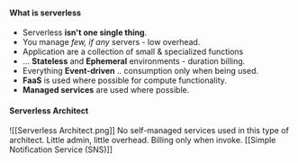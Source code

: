 #### What is serverless
- Serverless **isn't one single thing**.
- You manage *few, if any* servers - low overhead.
- Application are a collection of small & specialized functions
- ... **Stateless** and **Ephemeral** environments - duration billing.
- Everything **Event-driven** .. consumption only when being used.
- **FaaS** is used where possible for compute functionality.
- **Managed services** are used where possible.
#### Serverless Architect
![[Serverless Architect.png]]
No self-managed services used in this type of architect. Little admin, little overhead.
Billing only when invoke.
[[Simple Notification Service (SNS)]]
